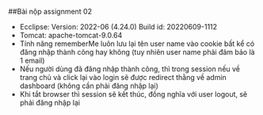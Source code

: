 ##Bài nộp assignment 02

- Ecclipse:
	Version: 2022-06 (4.24.0)
	Build id: 20220609-1112
- Tomcat: apache-tomcat-9.0.64
- Tính năng rememberMe luôn lưu lại tên user name vào cookie bất kể có đăng nhập thành công hay không (tuy nhiên user name phải đảm bảo là 1 email)
- Nếu người dùng đã đăng nhập thành công, thì trong session nếu về trang chủ và click lại vào login sẽ được redirect thằng về admin dashboard (không cần phải đăng nhập lại)
- Khi tắt browser thì session sẽ kết thúc, đồng nghĩa với user logout, sẽ phải đăng nhập lại

